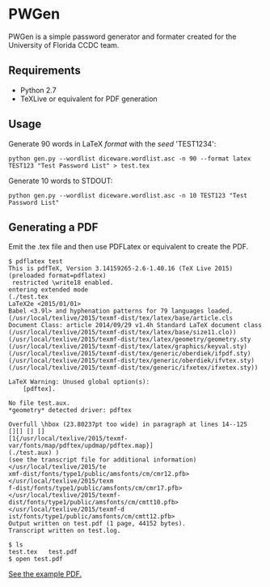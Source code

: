# PWGen
PWGen is a simple password generator and formater created for the University of Florida CCDC team.

## Requirements

* Python 2.7
* TeXLive or equivalent for PDF generation

## Usage

Generate 90 words in LaTeX _format_ with the _seed_ 'TEST1234':

```
python gen.py --wordlist diceware.wordlist.asc -n 90 --format latex TEST123 "Test Password List" > test.tex
```

Generate 10 words to STDOUT:

```
python gen.py --wordlist diceware.wordlist.asc -n 10 TEST123 "Test Password List"
```

## Generating a PDF
Emit the .tex file and then use PDFLatex or equivalent to create the PDF.

```
$ pdflatex test
This is pdfTeX, Version 3.14159265-2.6-1.40.16 (TeX Live 2015) (preloaded format=pdflatex)
 restricted \write18 enabled.
entering extended mode
(./test.tex
LaTeX2e <2015/01/01>
Babel <3.9l> and hyphenation patterns for 79 languages loaded.
(/usr/local/texlive/2015/texmf-dist/tex/latex/base/article.cls
Document Class: article 2014/09/29 v1.4h Standard LaTeX document class
(/usr/local/texlive/2015/texmf-dist/tex/latex/base/size11.clo))
(/usr/local/texlive/2015/texmf-dist/tex/latex/geometry/geometry.sty
(/usr/local/texlive/2015/texmf-dist/tex/latex/graphics/keyval.sty)
(/usr/local/texlive/2015/texmf-dist/tex/generic/oberdiek/ifpdf.sty)
(/usr/local/texlive/2015/texmf-dist/tex/generic/oberdiek/ifvtex.sty)
(/usr/local/texlive/2015/texmf-dist/tex/generic/ifxetex/ifxetex.sty))

LaTeX Warning: Unused global option(s):
    [pdftex].

No file test.aux.
*geometry* detected driver: pdftex

Overfull \hbox (23.80237pt too wide) in paragraph at lines 14--125
[][] [] []
[1{/usr/local/texlive/2015/texmf-var/fonts/map/pdftex/updmap/pdftex.map}]
(./test.aux) )
(see the transcript file for additional information)</usr/local/texlive/2015/te
xmf-dist/fonts/type1/public/amsfonts/cm/cmr12.pfb></usr/local/texlive/2015/texm
f-dist/fonts/type1/public/amsfonts/cm/cmr17.pfb></usr/local/texlive/2015/texmf-
dist/fonts/type1/public/amsfonts/cm/cmtt10.pfb></usr/local/texlive/2015/texmf-d
ist/fonts/type1/public/amsfonts/cm/cmtt12.pfb>
Output written on test.pdf (1 page, 44152 bytes).
Transcript written on test.log.

$ ls
test.tex   test.pdf
$ open test.pdf
```

[See the example PDF.](/example/test.pdf?raw=true)
